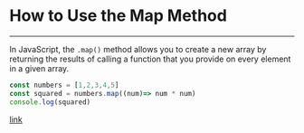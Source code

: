 # How to Use the Map Method

---

In JavaScript, the `.map()` method allows you to create a new array by returning the results of calling a function that you provide on every element in a given array.

```js
const numbers = [1,2,3,4,5]
const squared = numbers.map((num)=> num * num)
console.log(squared)

```

[link](https://developer.mozilla.org/en-US/docs/Web/JavaScript/Reference/Global_Objects/Array/map)
